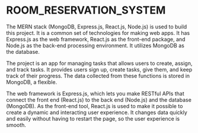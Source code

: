 # ROOM_RESERVATION_SYSTEM

The MERN stack (MongoDB, Express.js, React.js, Node.js) is used to build this project. It is a common set of technologies for making web apps. It has Express.js as the web framework, React.js as the front-end package, and Node.js as the back-end processing environment. It utilizes MongoDB as the database.

The project is an app for managing tasks that allows users to create, assign, and track tasks. It provides users sign up, create tasks, give them, and keep track of their progress. The data collected from these functions is stored in MongoDB, a flexible.

The web framework is Express.js, which lets you make RESTful APIs that connect the front end (React.js) to the back end (Node.js) and the database (MongoDB). As the front-end tool, React.js is used to make it possible to create a dynamic and interacting user experience. It changes data quickly and easily without having to restart the page, so the user experience is smooth.
